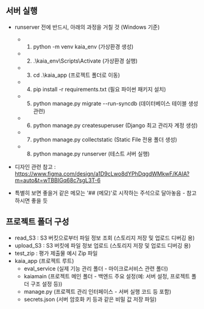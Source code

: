 ## 서버 실행
+ runserver 전에 반드시, 아래의 과정을 거칠 것 (Windows 기준)
  + 1. python -m venv kaia_env (가상환경 생성)
  + 2. .\kaia_env\Scripts\Activate (가상환경 실행)
  + 3. cd .\kaia_app (프로젝트 폴더로 이동)
  + 4. pip install -r requirements.txt (필요 파이썬 패키지 설치) 
  + 5. python manage.py migrate --run-syncdb (데이터베이스 테이블 생성 관련)
  + 6. python manage.py createsuperuser (Django 최고 관리자 계정 생성)
  + 7. python manage.py collectstatic (Static File 전용 폴더 생성)
  + 8. python manage.py runserver (테스트 서버 실행)

+ 디자인 관련 참고 :  https://www.figma.com/design/a1D9cLwo8dYPhDqgdWMkwF/KAIA?m=auto&t=wTBBIGq68c7sgL3T-6
+ 특별히 보면 좋을거 같은 메모는 '## (메모)'로 시작하는 주석으로 달아놓음 - 참고하시면 좋을 듯

## 프로젝트 폴더 구성
+ read_S3 : S3 버킷으로부터 파일 정보 조회 (스토리지 저장 및 업로드 디버깅 용)
+ upload_S3 : S3 버킷에 파일 정보 업로드  (스토리지 저장 및 업로드 디버깅 용)
+ test_zip : 평가 제출물 예시 Zip 파일
+ kaia_app (프로젝트 루트)
  + eval_service (실제 기능 관리 폴더 - 마이크로서비스 관련 폴더)
  + kaiamain (프로젝트 메인 폴더 - 백엔드 주요 설정(예: 서버 설정, 프로젝트 폴더 구조 설정 등))
  + manage.py (프로젝트 관리 인터페이스 - 서버 실행 코드 등 포함)
  + secrets.json (서버 암호화 키 등과 같은 비밀 값 저장 파일)
